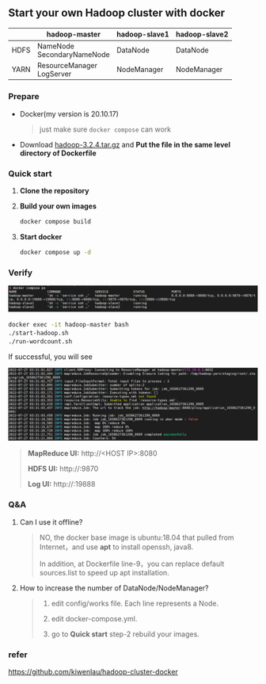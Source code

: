 ## Start your own Hadoop cluster with docker

|      | hadoop-master                 | hadoop-slave1 | hadoop-slave2 |
| ---- | ----------------------------- | ------------- | ------------- |
| HDFS | NameNode<br>SecondaryNameNode | DataNode      | DataNode      |
| YARN | ResourceManager<br>LogServer  | NodeManager   | NodeManager   |

### Prepare

- Docker(my version is 20.10.17)
  
  > just make sure `docker compose` can work

- Download [hadoop-3.2.4.tar.gz](https://github.com/non-one/HadoopDockerDemo/releases/download/dep/hadoop-3.2.4.tar.gz) and **Put the file in the same level directory of Dockerfile**

### Quick start

1. **Clone the repository**

2. **Build your own images**
   
   ```bash
   docker compose build
   ```

3. **Start docker**
   
   ```bash
   docker compose up -d
   ```

### Verify

![图片1.png](assets/557bc07946d50855e7a8e1141fa841e95bf81bfd.png)

```bash
docker exec -it hadoop-master bash
./start-hadoop.sh
./run-wordcount.sh
```

If successful, you will see

![图片2.png](assets/c9f33bc7daf61cdad05854c003e54443aab59f5d.png)

> **MapReduce UI:** http://\<HOST IP>:8080
> 
> **HDFS UI:** http://<HOST IP>:9870
> 
> **Log UI:**  http://<HOST IP>:19888

### 

### Q&A

1. Can I use it offline?
   
   >  NO, the docker base image  is ubuntu:18.04 that pulled from Internet，and  use **apt**  to install openssh, java8. 
   > 
   > In addition, at Dockerfile line-9，you can replace default sources.list to speed up apt installation.

2. How to increase the number of DataNode/NodeManager?
   
   > 1. edit config/works file.  Each line represents a Node.
   > 
   > 2. edit docker-compose.yml.
   > 
   > 3. go to **Quick start** step-2 rebuild your images.

### refer

https://github.com/kiwenlau/hadoop-cluster-docker
